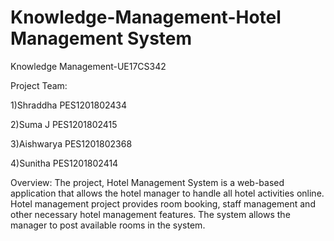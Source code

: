 # Knowledge-Management-Hotel Management System
Knowledge Management-UE17CS342


Project Team:

1)Shraddha       PES1201802434

2)Suma J         PES1201802415

3)Aishwarya      PES1201802368

4)Sunitha        PES1201802414 

Overview:
The project, Hotel Management System is a web-based application that allows the hotel manager to handle all hotel activities online. 
Hotel management project provides room booking, staff management and other necessary hotel management features. The system allows the manager to post available rooms in the system.
